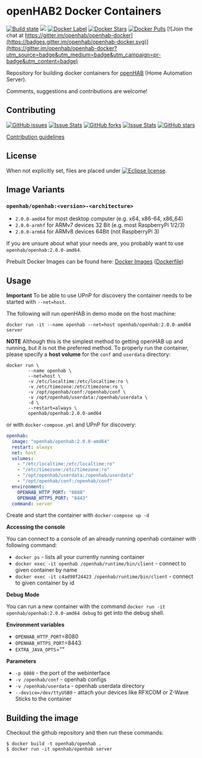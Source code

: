 # openHAB2 Docker Containers

[![Build state](https://travis-ci.org/openhab/openhab-docker.svg?branch=master)](https://travis-ci.org/openhab/openhab-docker) [![](https://images.microbadger.com/badges/image/openhab/openhab:2.0.0-amd64.svg)](https://microbadger.com/images/openhab/openhab:2.0.0-amd64 "Get your own image badge on microbadger.com") [![Docker Label](https://images.microbadger.com/badges/version/openhab/openhab:2.0.0-amd64.svg)](https://microbadger.com/#/images/openhab/openhab:2.0.0-amd64) [![Docker Stars](https://img.shields.io/docker/stars/openhab/openhab.svg?maxAge=2592000)](https://hub.docker.com/r/openhab/openhab/) [![Docker Pulls](https://img.shields.io/docker/pulls/openhab/openhab.svg?maxAge=2592000)](https://hub.docker.com/r/openhab/openhab/) [![Join the chat at https://gitter.im/openhab/openhab-docker](https://badges.gitter.im/openhab/openhab-docker.svg)](https://gitter.im/openhab/openhab-docker?utm_source=badge&utm_medium=badge&utm_campaign=pr-badge&utm_content=badge)

Repository for building docker containers for [openHAB](http://openhab.org) (Home Automation Server).

Comments, suggestions and contributions are welcome!


## Contributing

[![GitHub issues](https://img.shields.io/github/issues/openhab/openhab-docker.svg)](https://github.com/openhab/openhab-docker/issues) [![Issue Stats](http://www.issuestats.com/github/openhab/openhab-docker/badge/issue?style=flat)](http://www.issuestats.com/github/openhab/openhab-docker) [![GitHub forks](https://img.shields.io/github/forks/openhab/openhab-docker.svg)](https://github.com/openhab/openhab-docker/network) [![Issue Stats](http://www.issuestats.com/github/openhab/openhab-docker/badge/pr?style=flat)](http://www.issuestats.com/github/openhab/openhab-docker) [![GitHub stars](https://img.shields.io/github/stars/openhab/openhab-docker.svg)](https://github.com/openhab/openhab-docker/stargazers)

[Contribution guidelines](https://github.com/openhab/openhab-docker/blob/master/CONTRIBUTING.md)


## License

When not explicitly set, files are placed under [![Eclipse license](https://img.shields.io/badge/license-Eclipse-blue.svg)](https://raw.githubusercontent.com/openhab/openhab-docker/master/LICENSE).


## Image Variants

### ``openhab/openhab:<version>-<architecture>``

* ``2.0.0-amd64`` for most desktop computer (e.g. x64, x86-64, x86_64)
* ``2.0.0-armhf`` for ARMv7 devices 32 Bit (e.g. most RaspberryPi 1/2/3)
* ``2.0.0-arm64`` for ARMv8 devices 64Bit (not RaspberryPi 3)

If you are unsure about what your needs are, you probably want to use ``openhab/openhab:2.0.0-amd64``.


Prebuilt Docker Images can be found here: [Docker Images](https://hub.docker.com/r/openhab/openhab) ([Dockerfile](https://github.com/openhab/openhab-docker/blob/master/Dockerfile))

## Usage

**Important** To be able to use UPnP for discovery the container needs to be started with ``--net=host``.

The following will run openHAB in demo mode on the host machine:
```
docker run -it --name openhab --net=host openhab/openhab:2.0.0-amd64 server
```

**NOTE** Although this is the simplest method to getting openHAB up and running, but it is not the preferred method. To properly run the container, please specify a **host volume** for the ``conf`` and ``userdata`` directory:


```SHELL
docker run \
        --name openhab \
        --net=host \
        -v /etc/localtime:/etc/localtime:ro \
        -v /etc/timezone:/etc/timezone:ro \
        -v /opt/openhab/conf:/openhab/conf \
        -v /opt/openhab/userdata:/openhab/userdata \
        -d \
        --restart=always \
        openhab/openhab:2.0.0-amd64
```

or with ``docker-compose.yml`` and UPnP for discovery:

```YAML
openhab:
  image: "openhab/openhab:2.0.0-amd64"
  restart: always
  net: host
  volumes:
    - "/etc/localtime:/etc/localtime:ro"
    - "/etc/timezone:/etc/timezone:ro"
    - "/opt/openhab/userdata:/openhab/userdata"
    - "/opt/openhab/conf:/openhab/conf"
  environment:
    OPENHAB_HTTP_PORT: "8080"
    OPENHAB_HTTPS_PORT: "8443"
  command: server
```
Create and start the container with ``docker-compose up -d``

**Accessing the console**

You can connect to a console of an already running openhab container with following command:
* ``docker ps``  - lists all your currently running container
* ``docker exec -it openhab /openhab/runtime/bin/client`` - connect to given container by name
* ``docker exec -it c4ad98f24423 /openhab/runtime/bin/client`` - connect to given container by id

**Debug Mode**

You can run a new container with the command ``docker run -it openhab/openhab:2.0.0-amd64 debug`` to get into the debug shell.

**Environment variables**

*  `OPENHAB_HTTP_PORT`=8080
*  `OPENHAB_HTTPS_PORT`=8443
*  `EXTRA_JAVA_OPTS`=""

**Parameters**

* `-p 8080` - the port of the webinterface
* `-v /openhab/conf` - openhab configs
* `-v /openhab/userdata` - openhab userdata directory
* `--device=/dev/ttyUSB0` - attach your devices like RFXCOM or Z-Wave Sticks to the container

## Building the image

Checkout the github repository and then run these commands:
```
$ docker build -t openhab/openhab .
$ docker run -it openhab/openhab server
```


